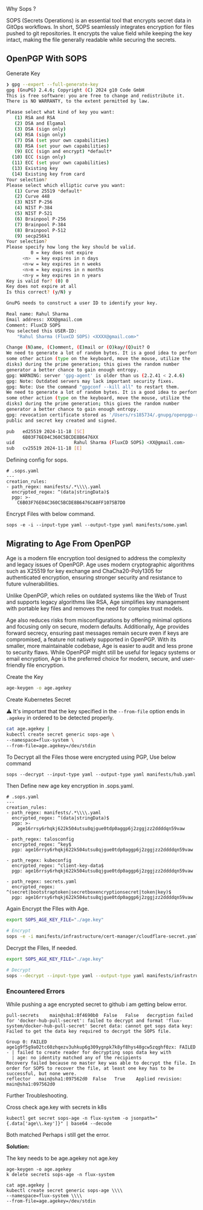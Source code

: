 Why Sops ?

SOPS (Secrets Operations) is an essential tool that encrypts secret data in GitOps workflows. In short, SOPS seamlessly integrates encryption for files pushed to git repositories. It encrypts the value field while keeping the key intact, making the file generally readable while securing the secrets.

## OpenPGP With SOPS

Generate Key

```bash
❯ gpg --expert --full-generate-key
gpg (GnuPG) 2.4.6; Copyright (C) 2024 g10 Code GmbH
This is free software: you are free to change and redistribute it.
There is NO WARRANTY, to the extent permitted by law.

Please select what kind of key you want:
   (1) RSA and RSA
   (2) DSA and Elgamal
   (3) DSA (sign only)
   (4) RSA (sign only)
   (7) DSA (set your own capabilities)
   (8) RSA (set your own capabilities)
   (9) ECC (sign and encrypt) *default*
  (10) ECC (sign only)
  (11) ECC (set your own capabilities)
  (13) Existing key
  (14) Existing key from card
Your selection?
Please select which elliptic curve you want:
   (1) Curve 25519 *default*
   (2) Curve 448
   (3) NIST P-256
   (4) NIST P-384
   (5) NIST P-521
   (6) Brainpool P-256
   (7) Brainpool P-384
   (8) Brainpool P-512
   (9) secp256k1
Your selection?
Please specify how long the key should be valid.
         0 = key does not expire
      <n>  = key expires in n days
      <n>w = key expires in n weeks
      <n>m = key expires in n months
      <n>y = key expires in n years
Key is valid for? (0) 0
Key does not expire at all
Is this correct? (y/N) y

GnuPG needs to construct a user ID to identify your key.

Real name: Rahul Sharma
Email address: XXX@gmail.com
Comment: FluxCD SOPS
You selected this USER-ID:
    "Rahul Sharma (FluxCD SOPS) <XXXX@gmail.com>"

Change (N)ame, (C)omment, (E)mail or (O)kay/(Q)uit? O
We need to generate a lot of random bytes. It is a good idea to perform
some other action (type on the keyboard, move the mouse, utilize the
disks) during the prime generation; this gives the random number
generator a better chance to gain enough entropy.
gpg: WARNING: server 'gpg-agent' is older than us (2.2.41 < 2.4.6)
gpg: Note: Outdated servers may lack important security fixes.
gpg: Note: Use the command "gpgconf --kill all" to restart them.
We need to generate a lot of random bytes. It is a good idea to perform
some other action (type on the keyboard, move the mouse, utilize the
disks) during the prime generation; this gives the random number
generator a better chance to gain enough entropy.
gpg: revocation certificate stored as '/Users/rs185734/.gnupg/openpgp-revocs.d/C6B03F76E04C360C5BCDE8B6476XX.rev'
public and secret key created and signed.

pub   ed25519 2024-11-18 [SC]
      6B03F76E04C360C5BCDE8B6476XX
uid                      Rahul Sharma (FluxCD SOPS) <XX@gmail.com>
sub   cv25519 2024-11-18 [E]
```

Defining config for sops.

```
# .sops.yaml
---
creation_rules:
- path_regex: manifests/.*\\\\.yaml
  encrypted_regex: ^(data|stringData)$
  pgp: >-
    C6B03F76E04C360C5BCDE8B6476CA0FF1075B7D0
```

Encrypt Files with below command.

```
sops -e -i --input-type yaml --output-type yaml manifests/some.yaml
```

## Migrating to Age From OpenPGP

Age is a modern file encryption tool designed to address the complexity and legacy issues of OpenPGP. Age uses modern cryptographic algorithms such as X25519 for key exchange and ChaCha20-Poly1305 for authenticated encryption, ensuring stronger security and resistance to future vulnerabilities.

Unlike OpenPGP, which relies on outdated systems like the Web of Trust and supports legacy algorithms like RSA, Age simplifies key management with portable key files and removes the need for complex trust models.

Age also reduces risks from misconfigurations by offering minimal options and focusing only on secure, modern defaults. Additionally, Age provides forward secrecy, ensuring past messages remain secure even if keys are compromised, a feature not natively supported in OpenPGP. With its smaller, more maintainable codebase, Age is easier to audit and less prone to security flaws. While OpenPGP might still be useful for legacy systems or email encryption, Age is the preferred choice for modern, secure, and user-friendly file encryption.

Create the Key

```bash
age-keygen -o age.agekey
```

Create Kubernetes Secret

⚠️ It's important that the key specified in the `--from-file` option ends in `.agekey` in ordered to be detected properly.

```bash
cat age.agekey |
kubectl create secret generic sops-age \
--namespace=flux-system \
--from-file=age.agekey=/dev/stdin
```

To Decrypt all the Files those were encrypted using PGP, Use below command

```
sops --decrypt --input-type yaml --output-type yaml manifests/hub.yaml
```

Then Define new age key encryption in .sops.yaml.

```
# .sops.yaml
---
creation_rules:
- path_regex: manifests/.*\\\\.yaml
  encrypted_regex: ^(data|stringData)$
  pgp: >-
    age16rrsy6rhqkj622k504utsu8qjgue0tdp0aggp6j2zggjzz2ddddqn59vaw

- path_regex: talosconfig
  encrypted_regex: ^key$
  pgp: age16rrsy6rhqkj622k504utsu8qjgue0tdp0aggp6j2zggjzz2ddddqn59vaw

- path_regex: kubeconfig
  encrypted_regex: ^client-key-data$
  pgp: age16rrsy6rhqkj622k504utsu8qjgue0tdp0aggp6j2zggjzz2ddddqn59vaw

- path_regex: secrets.yaml
  encrypted_regex: ^(secret|bootstraptoken|secretboxencryptionsecret|token|key)$
  pgp: age16rrsy6rhqkj622k504utsu8qjgue0tdp0aggp6j2zggjzz2ddddqn59vaw  
```

Again Encrypt the FIles with Age.

```bash
export SOPS_AGE_KEY_FILE="./age.key"

# Encrypt
sops -e -i manifests/infrastructure/cert-manager/cloudflare-secret.yaml
```

Decrypt the FIles, If needed.

```bash
export SOPS_AGE_KEY_FILE="./age.key"

# Decrypt
sops --decrypt --input-type yaml --output-type yaml manifests/infrastructure/pull-secrets/docker-hub.yaml
```

### Encountered Errors

While pushing a age encrypted secret to github i am getting below error.

```
pull-secrets	main@sha1:8f4690b0	False	False	decryption failed for 'docker-hub-pull-secret': failed to decrypt and format 'flux-system/docker-hub-pull-secret' Secret data: cannot get sops data key: Failed to get the data key required to decrypt the SOPS file.

Group 0: FAILED
age1g9f5g9a02tc60zhqezv3uhkup6g309ygnpk7k8yf8hys48gcw5zqghf0zx: FAILED
- | failed to create reader for decrypting sops data key with
  | age: no identity matched any of the recipients
Recovery failed because no master key was able to decrypt the file. In order for SOPS to recover the file, at least one key has to be successful, but none were.
reflector	main@sha1:097562d0	False	True	Applied revision: main@sha1:097562d0
```

Further Troubleshooting.

Cross check age.key with secrets in k8s

```
kubectl get secret sops-age -n flux-system -o jsonpath="{.data['age\\.key']}" | base64 --decode
```

Both matched Perhaps i still get the error.

**Solution:**

The key needs to be age.agekey not age.key

```
age-keygen -o age.agekey
k delete secrets sops-age -n flux-system

cat age.agekey |
kubectl create secret generic sops-age \\\\
--namespace=flux-system \\\\
--from-file=age.agekey=/dev/stdin
```